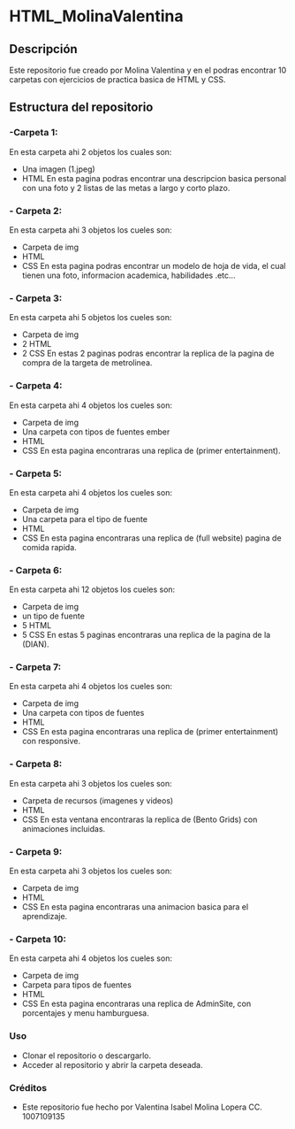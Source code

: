# HTML_MolinaValentina

## Descripción

Este repositorio fue creado por Molina Valentina y en el podras encontrar 10 carpetas con ejercicios de practica basica de HTML y CSS.

## Estructura del repositorio

### -Carpeta 1:
En esta carpeta ahi 2 objetos los cuales son:
* Una imagen (1.jpeg)
* HTML
En esta pagina podras encontrar una descripcion basica personal con una foto y 2 listas de las metas a largo y corto plazo.

### - Carpeta 2:
En esta carpeta ahi 3 objetos los cueles son:
* Carpeta de img
* HTML
* CSS
En esta pagina podras encontrar un modelo de hoja de vida, el cual tienen una foto, informacion academica, habilidades .etc...

### - Carpeta 3:
 En esta carpeta ahi 5 objetos los cueles son:
* Carpeta de img
* 2 HTML
* 2 CSS
En estas 2 paginas podras encontrar la replica de la pagina de compra de la targeta de metrolinea.

### - Carpeta 4:
 En esta carpeta ahi 4 objetos los cueles son:
* Carpeta de img
* Una carpeta con tipos de fuentes ember
* HTML
* CSS
En esta pagina encontraras una replica de (primer entertainment).

### - Carpeta 5: 
 En esta carpeta ahi 4 objetos los cueles son:
* Carpeta de img
* Una carpeta para el tipo de fuente
* HTML
* CSS
En esta pagina encontraras una replica de (full website) pagina de comida rapida.

### - Carpeta 6:
 En esta carpeta ahi 12 objetos los cueles son:
* Carpeta de img
* un tipo de fuente
* 5 HTML
* 5 CSS
En estas 5 paginas encontraras una replica de la pagina de la (DIAN).

### - Carpeta 7:
 En esta carpeta ahi 4 objetos los cueles son:
* Carpeta de img
* Una carpeta con tipos de fuentes
* HTML
* CSS
En esta pagina encontraras una replica de (primer entertainment) con responsive.

### - Carpeta 8:
 En esta carpeta ahi 3 objetos los cueles son:
* Carpeta de recursos (imagenes y videos)
* HTML
* CSS
En esta ventana encontraras la replica de (Bento Grids) con animaciones incluidas.

### - Carpeta 9: 
 En esta carpeta ahi 3 objetos los cueles son:
* Carpeta de img
* HTML
* CSS
En esta pagina encontraras una animacion basica para el aprendizaje.

### - Carpeta 10: 
 En esta carpeta ahi 4 objetos los cueles son:
* Carpeta de img
* Carpeta para tipos de fuentes
* HTML
* CSS
En esta pagina encontraras una replica de AdminSite, con porcentajes y menu hamburguesa.


### Uso

- Clonar el repositorio o descargarlo.
- Acceder al repositorio y abrir la carpeta deseada.


### Créditos

-  Este repositorio fue hecho por Valentina Isabel Molina Lopera CC. 1007109135
